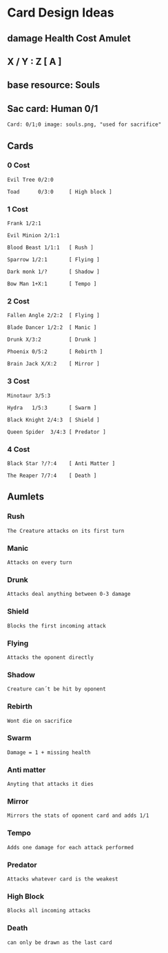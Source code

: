 
# Card Design Ideas

##  damage      Health      Cost    Amulet
##     X    /    Y     :    Z       [ A ]

## base resource: Souls
## Sac card: Human 0/1
    Card: 0/1;0 image: souls.png, "used for sacrifice"

## Cards

### 0 Cost

    Evil Tree 0/2:0

    Toad      0/3:0     [ High block ]

### 1 Cost

    Frank 1/2:1     

    Evil Minion 2/1:1

    Blood Beast 1/1:1   [ Rush ]

    Sparrow 1/2:1       [ Flying ]

    Dark monk 1/?       [ Shadow ]

    Bow Man 1+X:1       [ Tempo ]

### 2 Cost

    Fallen Angle 2/2:2  [ Flying ]

    Blade Dancer 1/2:2  [ Manic ]

    Drunk X/3:2         [ Drunk ]

    Phoenix 0/5:2       [ Rebirth ]

    Brain Jack X/X:2    [ Mirror ]

### 3 Cost

    Minotaur 3/5:3

    Hydra   1/5:3       [ Swarm ]

    Black Knight 2/4:3  [ Shield ]

    Queen Spider  3/4:3 [ Predator ]

### 4 Cost

    Black Star ?/?:4    [ Anti Matter ]

    The Reaper 7/7:4    [ Death ]



## Aumlets

### Rush

    The Creature attacks on its first turn

### Manic

    Attacks on every turn

### Drunk

    Attacks deal anything between 0-3 damage

### Shield

    Blocks the first incoming attack

### Flying

    Attacks the oponent directly

### Shadow

    Creature can´t be hit by oponent

### Rebirth 

    Wont die on sacrifice

### Swarm

    Damage = 1 + missing health

### Anti matter

    Anyting that attacks it dies

### Mirror

    Mirrors the stats of oponent card and adds 1/1

### Tempo

    Adds one damage for each attack performed

### Predator

    Attacks whatever card is the weakest

### High Block

    Blocks all incoming attacks

### Death

    can only be drawn as the last card